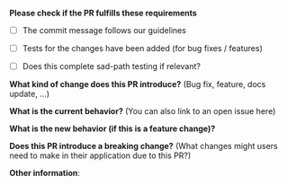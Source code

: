 **Please check if the PR fulfills these requirements**
- [ ] The commit message follows our guidelines
- [ ] Tests for the changes have been added (for bug fixes / features)
- [ ] Does this complete sad-path testing if relevant?


**What kind of change does this PR introduce?** (Bug fix, feature, docs update, ...)



**What is the current behavior?** (You can also link to an open issue here)



**What is the new behavior (if this is a feature change)?**



**Does this PR introduce a breaking change?** (What changes might users need to make in their application due to this PR?)



**Other information**:
